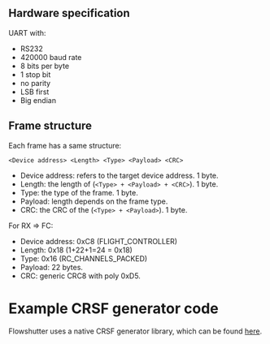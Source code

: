 ## Hardware specification

UART with:
- RS232
- 420000 baud rate
- 8 bits per byte
- 1 stop bit
- no parity
- LSB first
- Big endian

## Frame structure

Each frame has a same structure:
```
<Device address> <Length> <Type> <Payload> <CRC>
```
- Device address: refers to the target device address. 1 byte.
- Length: the length of (``<Type> + <Payload> + <CRC>``). 1 byte.
- Type: the type of the frame. 1 byte.
- Payload: length depends on the frame type.
- CRC: the CRC of the (``<Type> + <Payload>``). 1 byte.

For RX => FC:
- Device address: 0xC8 (FLIGHT_CONTROLLER)
- Length: 0x18 (1+22+1=24 = 0x18)
- Type: 0x16 (RC_CHANNELS_PACKED)
- Payload: 22 bytes.
- CRC: generic CRC8 with poly 0xD5.

# Example CRSF generator code

Flowshutter uses a native CRSF generator library, which can be found [here](/crsf_gen.py).
